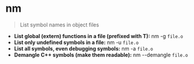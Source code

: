 # nm
> List symbol names in object files
- **List global (extern) functions in a file (prefixed with T):**
nm -g `file.o`
- **List only undefined symbols in a file:**
nm -u `file.o`
- **List all symbols, even debugging symbols:**
nm -a `file.o`
- **Demangle C++ symbols (make them readable):**
nm --demangle `file.o`
